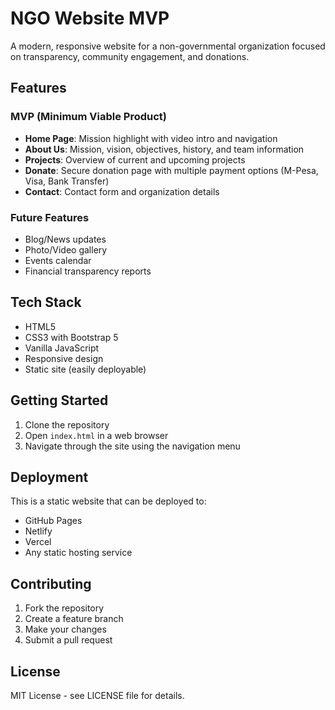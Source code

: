 # NGO Website MVP

A modern, responsive website for a non-governmental organization focused on transparency, community engagement, and donations.

## Features

### MVP (Minimum Viable Product)
- **Home Page**: Mission highlight with video intro and navigation
- **About Us**: Mission, vision, objectives, history, and team information
- **Projects**: Overview of current and upcoming projects
- **Donate**: Secure donation page with multiple payment options (M-Pesa, Visa, Bank Transfer)
- **Contact**: Contact form and organization details

### Future Features
- Blog/News updates
- Photo/Video gallery
- Events calendar
- Financial transparency reports

## Tech Stack

- HTML5
- CSS3 with Bootstrap 5
- Vanilla JavaScript
- Responsive design
- Static site (easily deployable)

## Getting Started

1. Clone the repository
2. Open `index.html` in a web browser
3. Navigate through the site using the navigation menu

## Deployment

This is a static website that can be deployed to:
- GitHub Pages
- Netlify
- Vercel
- Any static hosting service

## Contributing

1. Fork the repository
2. Create a feature branch
3. Make your changes
4. Submit a pull request

## License

MIT License - see LICENSE file for details.